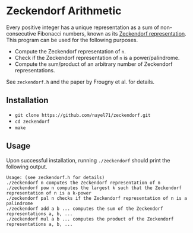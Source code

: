 # Zeckendorf Arithmetic

Every positive integer has a unique representation as a sum of non-consecutive Fibonacci numbers, known as its [Zeckendorf representation](https://oeis.org/wiki/Zeckendorf_representation). This program can be used for the following purposes.

- Compute the Zeckendorf representation of `n`.
- Check if the Zeckendorf representation of `n` is a power/palindrome.
- Compute the sum/product of an arbitrary number of Zeckendorf representations.

See `zeckendorf.h` and the paper by Frougny et al. for details.

## Installation

- `git clone https://github.com/nayel71/zeckendorf.git`
- `cd zeckendorf`
- `make`

## Usage

Upon successful installation, running `./zeckendorf` should print the following output.

```
Usage: (see zeckendorf.h for details)
./zeckendorf n computes the Zeckendorf representation of n
./zeckendorf pow n computes the largest k such that the Zeckendorf representation of n is a k-power
./zeckendorf pal n checks if the Zeckendorf representation of n is a palindrome
./zeckendorf add a b ... computes the sum of the Zeckendorf representations a, b, ...
./zeckendorf mul a b ... computes the product of the Zeckendorf representations a, b, ...
```
